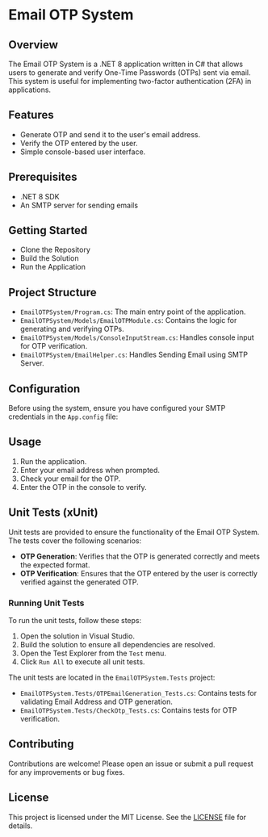 # Email OTP System

## Overview
The Email OTP System is a .NET 8 application written in C# that allows users to generate and verify One-Time Passwords (OTPs) sent via email. This system is useful for implementing two-factor authentication (2FA) in applications.

## Features
- Generate OTP and send it to the user's email address.
- Verify the OTP entered by the user.
- Simple console-based user interface.

## Prerequisites
- .NET 8 SDK
- An SMTP server for sending emails

## Getting Started

- Clone the Repository
- Build the Solution
- Run the Application

## Project Structure
- `EmailOTPSystem/Program.cs`: The main entry point of the application.
- `EmailOTPSystem/Models/EmailOTPModule.cs`: Contains the logic for generating and verifying OTPs.
- `EmailOTPSystem/Models/ConsoleInputStream.cs`: Handles console input for OTP verification.
- `EmailOTPSystem/EmailHelper.cs`: Handles Sending Email using SMTP Server.

## Configuration
Before using the system, ensure you have configured your SMTP credentials in the `App.config` file:

## Usage
1. Run the application.
2. Enter your email address when prompted.
3. Check your email for the OTP.
4. Enter the OTP in the console to verify.

## Unit Tests (xUnit)
Unit tests are provided to ensure the functionality of the Email OTP System. The tests cover the following scenarios:

- **OTP Generation**: Verifies that the OTP is generated correctly and meets the expected format.
- **OTP Verification**: Ensures that the OTP entered by the user is correctly verified against the generated OTP.

### Running Unit Tests
To run the unit tests, follow these steps:

1. Open the solution in Visual Studio.
2. Build the solution to ensure all dependencies are resolved.
3. Open the Test Explorer from the `Test` menu.
4. Click `Run All` to execute all unit tests.

The unit tests are located in the `EmailOTPSystem.Tests` project:

- `EmailOTPSystem.Tests/OTPEmailGeneration_Tests.cs`: Contains tests for validating Email Address and OTP generation.
- `EmailOTPSystem.Tests/CheckOtp_Tests.cs`: Contains tests for OTP verification.

## Contributing
Contributions are welcome! Please open an issue or submit a pull request for any improvements or bug fixes.

## License
This project is licensed under the MIT License. See the [LICENSE](LICENSE) file for details.
